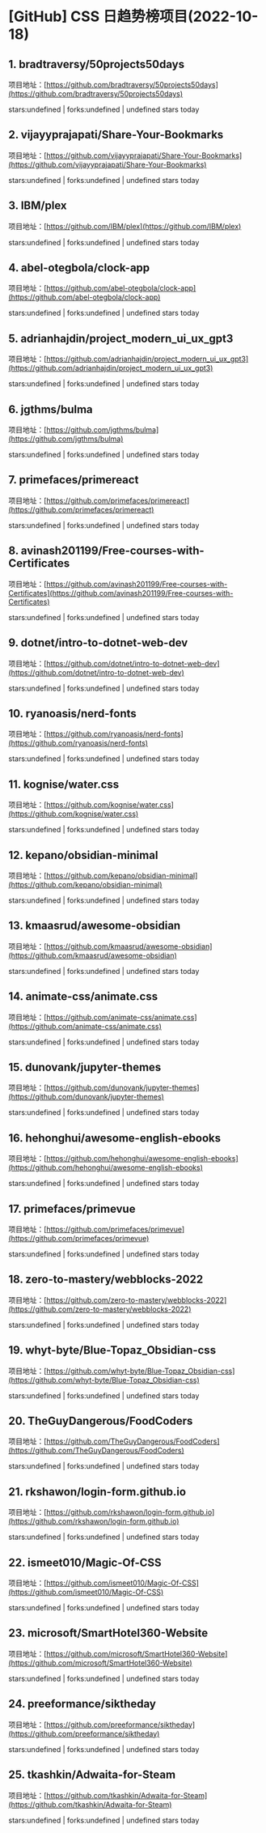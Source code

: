 # [GitHub] CSS 日趋势榜项目(2022-10-18)

## 1. bradtraversy/50projects50days 

项目地址：[https://github.com/bradtraversy/50projects50days](https://github.com/bradtraversy/50projects50days)

stars:undefined | forks:undefined | undefined stars today 



## 2. vijayyprajapati/Share-Your-Bookmarks 

项目地址：[https://github.com/vijayyprajapati/Share-Your-Bookmarks](https://github.com/vijayyprajapati/Share-Your-Bookmarks)

stars:undefined | forks:undefined | undefined stars today 



## 3. IBM/plex 

项目地址：[https://github.com/IBM/plex](https://github.com/IBM/plex)

stars:undefined | forks:undefined | undefined stars today 



## 4. abel-otegbola/clock-app 

项目地址：[https://github.com/abel-otegbola/clock-app](https://github.com/abel-otegbola/clock-app)

stars:undefined | forks:undefined | undefined stars today 



## 5. adrianhajdin/project_modern_ui_ux_gpt3 

项目地址：[https://github.com/adrianhajdin/project_modern_ui_ux_gpt3](https://github.com/adrianhajdin/project_modern_ui_ux_gpt3)

stars:undefined | forks:undefined | undefined stars today 



## 6. jgthms/bulma 

项目地址：[https://github.com/jgthms/bulma](https://github.com/jgthms/bulma)

stars:undefined | forks:undefined | undefined stars today 



## 7. primefaces/primereact 

项目地址：[https://github.com/primefaces/primereact](https://github.com/primefaces/primereact)

stars:undefined | forks:undefined | undefined stars today 



## 8. avinash201199/Free-courses-with-Certificates 

项目地址：[https://github.com/avinash201199/Free-courses-with-Certificates](https://github.com/avinash201199/Free-courses-with-Certificates)

stars:undefined | forks:undefined | undefined stars today 



## 9. dotnet/intro-to-dotnet-web-dev 

项目地址：[https://github.com/dotnet/intro-to-dotnet-web-dev](https://github.com/dotnet/intro-to-dotnet-web-dev)

stars:undefined | forks:undefined | undefined stars today 



## 10. ryanoasis/nerd-fonts 

项目地址：[https://github.com/ryanoasis/nerd-fonts](https://github.com/ryanoasis/nerd-fonts)

stars:undefined | forks:undefined | undefined stars today 



## 11. kognise/water.css 

项目地址：[https://github.com/kognise/water.css](https://github.com/kognise/water.css)

stars:undefined | forks:undefined | undefined stars today 



## 12. kepano/obsidian-minimal 

项目地址：[https://github.com/kepano/obsidian-minimal](https://github.com/kepano/obsidian-minimal)

stars:undefined | forks:undefined | undefined stars today 



## 13. kmaasrud/awesome-obsidian 

项目地址：[https://github.com/kmaasrud/awesome-obsidian](https://github.com/kmaasrud/awesome-obsidian)

stars:undefined | forks:undefined | undefined stars today 



## 14. animate-css/animate.css 

项目地址：[https://github.com/animate-css/animate.css](https://github.com/animate-css/animate.css)

stars:undefined | forks:undefined | undefined stars today 



## 15. dunovank/jupyter-themes 

项目地址：[https://github.com/dunovank/jupyter-themes](https://github.com/dunovank/jupyter-themes)

stars:undefined | forks:undefined | undefined stars today 



## 16. hehonghui/awesome-english-ebooks 

项目地址：[https://github.com/hehonghui/awesome-english-ebooks](https://github.com/hehonghui/awesome-english-ebooks)

stars:undefined | forks:undefined | undefined stars today 



## 17. primefaces/primevue 

项目地址：[https://github.com/primefaces/primevue](https://github.com/primefaces/primevue)

stars:undefined | forks:undefined | undefined stars today 



## 18. zero-to-mastery/webblocks-2022 

项目地址：[https://github.com/zero-to-mastery/webblocks-2022](https://github.com/zero-to-mastery/webblocks-2022)

stars:undefined | forks:undefined | undefined stars today 



## 19. whyt-byte/Blue-Topaz_Obsidian-css 

项目地址：[https://github.com/whyt-byte/Blue-Topaz_Obsidian-css](https://github.com/whyt-byte/Blue-Topaz_Obsidian-css)

stars:undefined | forks:undefined | undefined stars today 



## 20. TheGuyDangerous/FoodCoders 

项目地址：[https://github.com/TheGuyDangerous/FoodCoders](https://github.com/TheGuyDangerous/FoodCoders)

stars:undefined | forks:undefined | undefined stars today 



## 21. rkshawon/login-form.github.io 

项目地址：[https://github.com/rkshawon/login-form.github.io](https://github.com/rkshawon/login-form.github.io)

stars:undefined | forks:undefined | undefined stars today 



## 22. ismeet010/Magic-Of-CSS 

项目地址：[https://github.com/ismeet010/Magic-Of-CSS](https://github.com/ismeet010/Magic-Of-CSS)

stars:undefined | forks:undefined | undefined stars today 



## 23. microsoft/SmartHotel360-Website 

项目地址：[https://github.com/microsoft/SmartHotel360-Website](https://github.com/microsoft/SmartHotel360-Website)

stars:undefined | forks:undefined | undefined stars today 



## 24. preeformance/siktheday 

项目地址：[https://github.com/preeformance/siktheday](https://github.com/preeformance/siktheday)

stars:undefined | forks:undefined | undefined stars today 



## 25. tkashkin/Adwaita-for-Steam 

项目地址：[https://github.com/tkashkin/Adwaita-for-Steam](https://github.com/tkashkin/Adwaita-for-Steam)

stars:undefined | forks:undefined | undefined stars today 



